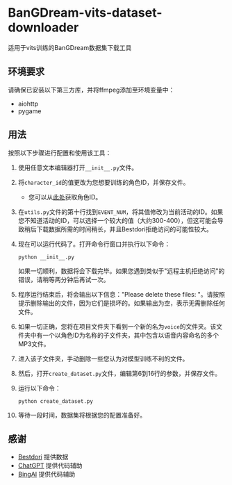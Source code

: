 # BanGDream-vits-dataset-downloader

适用于vits训练的BanGDream数据集下载工具

## 环境要求

请确保已安装以下第三方库，并将ffmpeg添加至环境变量中：

- aiohttp
- pygame

## 用法

按照以下步骤进行配置和使用该工具：

1. 使用任意文本编辑器打开`__init__.py`文件。
2. 将`character_id`的值更改为您想要训练的角色ID，并保存文件。
   - 您可以从[此处](https://bestdori.com/api/characters/all.2.json)获取角色ID。
3. 在`utils.py`文件的第十行找到`EVENT_NUM`，将其值修改为当前活动的ID。如果您不知道活动的ID，可以选择一个较大的值（大约300-400），但这可能会导致稍后下载数据所需的时间稍长，并且Bestdori拒绝访问的可能性较大。
4. 现在可以运行代码了。打开命令行窗口并执行以下命令：

   ```
   python __init__.py
   ```

   如果一切顺利，数据将会下载完毕。如果您遇到类似于"远程主机拒绝访问"的错误，请稍等两分钟后再试一次。
   
5. 程序运行结束后，将会输出以下信息："Please delete these files: "。请按照提示删除输出的文件，因为它们是损坏的。如果输出为空，表示无需删除任何文件。
6. 如果一切正确，您将在项目文件夹下看到一个新的名为`voice`的文件夹。该文件夹中有一个以角色ID为名称的子文件夹，其中包含以语音内容命名的多个MP3文件。
7. 进入该子文件夹，手动删除一些您认为对模型训练不利的文件。
8. 然后，打开`create_dataset.py`文件，编辑第6到16行的参数，并保存文件。
9. 运行以下命令：

   ```
   python create_dataset.py
   ```

10. 等待一段时间，数据集将根据您的配置准备好。

## 感谢

- [Bestdori](https://bestdori.com/) 提供数据
- [ChatGPT](https://chat.openai.com/) 提供代码辅助
- [BingAI](https://bing.com) 提供代码辅助